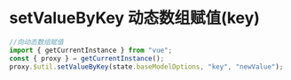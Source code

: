 # setValueByKey 动态数组赋值(key)

```javascript
//向动态数组赋值
import { getCurrentInstance } from "vue";
const { proxy } = getCurrentInstance();
proxy.$util.setValueByKey(state.baseModelOptions, "key", "newValue");
```
